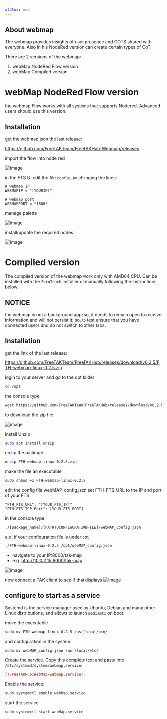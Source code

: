 ```yaml
---
status: ood
---
```


## About webmap
The webmap provides insights of user presence and COTS shared with everyone.
Also in his NodeRed version can create certain types of CoT.

There are 2 versions of the webmap:

1.  webMap NodeRed Flow version
2.  webMap Compiled version 


# webMap NodeRed Flow version
the webmap Flow works with all systems that supports Nodered. Advanced users should use this version.

## Installation 
get the webmap.json the last release:

<https://github.com/FreeTAKTeam/FreeTAKHub-Webmap/releases>

import the flow into node red

![image](https://user-images.githubusercontent.com/60719165/177557386-7b928582-fc87-4141-9cf5-713f5ff11b46.png)


in the FTS UI edit the file `config.py`
changing the lines:
```text
# webmap IP
WEBMAPIP = "[YOURIP]"

# webmap port
WEBMAPPORT = *1880*
```

manage palette

![image](https://github.com/FreeTAKTeam/FreeTAKServer-User-Docs/assets/60719165/2802f254-5eb3-4efe-8d93-6cccd82e0b80)

install/update the required nodes

![image](https://github.com/FreeTAKTeam/FreeTAKServer-User-Docs/assets/60719165/6ff491e5-949d-4194-8ebf-b69d95fbffd4)


# Compiled version
The compiled version of the webmap work only with AMD64 CPU.
Can be installed with the `ZeroTouch` installer
or manually following the instructions below.

 ## NOTICE
the webmap is not a background app;
so, it needs to remain open to receive information and will not persist it;
so, to test ensure that you have connected users and do not switch to other tabs.


## Installation 

get the link of the last release:

<https://github.com/FreeTAKTeam/FreeTAKHub/releases/download/v0.2.5/FTH-webmap-linux-0.2.5.zip>

login to your server and go to the opt folder

```bash
cd /opt
```

the console type  

```bash
wget https://github.com/FreeTAKTeam/FreeTAKHub/releases/download/v0.2.5/FTH-webmap-linux-0.2.5.zip
```
to download the zip file

![image](https://user-images.githubusercontent.com/60719165/142767625-c871e45a-8d0f-49ab-95ff-ddb2f99bfe8d.png)

install Unzip
```bash
sudo apt install unzip
```

unzip the package
```bash
unzip FTH-webmap-linux-0.2.5.zip
```

make the file an executable
```bash
sudo chmod +x FTH-webmap-linux-0.2.5
```
edit the config file webMAP_config.json
set FTH_FTS_URL to the IP and port of your FTS

```text
"FTH_FTS_URL": "[YOUR_FTS_IP]" 
"FTH_FTS_TCP_Port": [YOUR_FTS_PORT]
```

in the console type:
```bash
./[package_name]/[PATHTOCONFIGURATIONFILE]/webMAP_config.json
```

e.g. if your configuration file is under opt
```bash
./FTH-webmap-linux-0.2.5 /opt/webMAP_config.json
```

* navigate to your IP:8000/tak-map 
* e.g. http://10.0.2.15:8000/tak-map

![image](https://user-images.githubusercontent.com/60719165/142767854-276d1413-ece2-4487-8499-c7253fb27e8b.png)

now connect a TAK client to see if that displays
![image](https://user-images.githubusercontent.com/60719165/143260791-d909e0d5-38e4-4d78-98fe-2fb488e333bf.png)

## configure to start as a service
Systemd is the service manager used by Ubuntu, Debian and many other Linux distributions,
and allows to launch `mediamtx` on boot.

move the executable
```bash
sudo mv FTH-webmap-linux-0.2.5 /usr/local/bin/
```

and configuration in the system:

```bash
sudo mv webMAP_config.json /usr/local/etc/
```

Create the service. 
Copy this complete text and paste into `/etc/systemd/system/webmap.service`:
```ini
{!FreeTAKHub/WebMap/webmap.service!}
```

Enable the service:
```bash
sudo systemctl enable webMap.service
```

start the service
```bash
sudo systemctl start webMap.service
```
